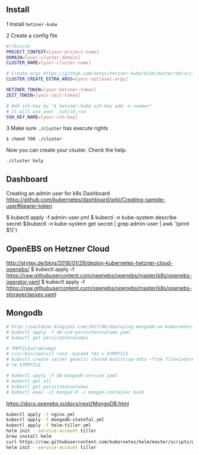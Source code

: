 ## Install

1 Install `hetzner-kube`

2 Create a config file

```sh
#!/bin/sh
PROJECT_CONTEXT=[your-project-name]
DOMAIN=[your-cluster-domain]
CLUSTER_NAME=[your-cluster-name]

# Create args https://github.com/xetys/hetzner-kube/blob/master/docs/cluster-create.md
CLUSTER_CREATE_EXTRA_ARGS=[your-optional-args]

HETZNER_TOKEN=[your-hetzner-token]
ZEIT_TOKEN=[your-zeit-token]

# Add ssh-key by "$ hetzner-kube ssh-key add -n <name>"
# it will use your .ssh/id_rsa
SSH_KEY_NAME=[your-ssh-key]
```

3 Make sure `./cluster` has execute rights

```
$ chmod 700 ./cluster
```

Now you can create your cluster. Check the help:

```
./cluster help
```

## Dashboard
Creating an admin user for k8s Dashboard
https://github.com/kubernetes/dashboard/wiki/Creating-sample-user#bearer-token

$ kubectl apply -f admin-user.yml
$ kubectl -n kube-system describe secret $(kubectl -n kube-system get secret | grep admin-user | awk '{print $1}')

## OpenEBS on Hetzner Cloud
http://stytex.de/blog/2018/01/29/deploy-kubernetes-hetzner-cloud-openebs/
$ kubectl apply -f https://raw.githubusercontent.com/openebs/openebs/master/k8s/openebs-operator.yaml
$ kubectl apply -f https://raw.githubusercontent.com/openebs/openebs/master/k8s/openebs-storageclasses.yaml

## Mongodb

```sh
# http://pauldone.blogspot.com/2017/06/deploying-mongodb-on-kubernetes-gke25.html
# kubectl apply -f db-ssd-persistentvolume.yaml
# kubectl get persistentvolumes

# TMPFILE=$(mktemp)
# /usr/bin/openssl rand -base64 741 > $TMPFILE
# kubectl create secret generic shared-bootstrap-data –from file=internal-auth-mongodb-keyfile=$TMPFILE
# rm $TMPFILE

# kubectl apply -f db-mongodb-service.yaml
# kubectl get all
# kubectl get persistentvolumes
# kubectl exec -it mongod-0 -c mongod-container bash
```

https://docs.openebs.io/docs/next/MongoDB.html
```sh
kubectl apply -f nginx.yml
kubectl apply -f mongodb-stateful.yml
kubectl apply -f helm-tiller.yml 
helm init --service-account tiller
brew install helm
curl https://raw.githubusercontent.com/kubernetes/helm/master/scripts/get | bash
helm init --service-account tiller
```